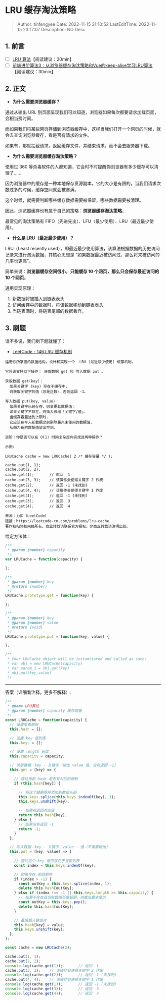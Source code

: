 # LRU 缓存淘汰策略 <!-- omit in toc -->

> Author: tinfengyee
> Date: 2022-11-15 21:10:52
> LastEditTime: 2022-11-15 23:17:07
> Description: NO Desc

## 1. 前言

* [ ] [LRU 算法](https://zhuanlan.zhihu.com/p/149872100)【阅读建议：20min】
* [ ] [前端进阶算法3：从浏览器缓存淘汰策略和Vue的keep-alive学习LRU算法](https://github.com/sisterAn/JavaScript-Algorithms/issues/9)【阅读建议：30min】

## 2. 正文

* **为什么需要浏览器缓存？**

通过从输出 URL 到页面呈现我们可以知道，浏览器如果每次都要请求加载页面，会相当费时间。

而如果我们将某些网页存储到浏览器缓存中，这样当我们打开一个网页的时候，就会去查询浏览器缓存，看是否有请求的文件。

如果有，那就拦截请求，返回缓存文件，并结束请求，而不会去服务器下载。

* **为什么需要浏览器缓存淘汰策略？**

使用过 360 等杀毒软件的人都知道，它会时不时提醒你浏览器有多少缓存可以清理了……

因为浏览器中的缓存是一种本地保存资源副本，它的大小是有限的，当我们请求次数过多的时候，缓存空间就会被塞满。

这个时候，就需要判断哪些缓存数据需要被保留，哪些数据需要被清理。

因此，浏览器缓存也有属于自己的策略：**浏览器缓存淘汰策略**。

最常见的淘汰策略有 FIFO（先进先出）、LFU（最少使用）、LRU（最近最少使用）。

* **什么是 LRU（最近最少使用）？**

LRU（Least recently used），即最近最少使用算法，该算法根据数据的历史访问记录来进行淘汰数据，其核心思想是 “如果数据最近被访问过，那么将来被访问的几率也更高”。

简单来说：**浏览器缓存空间很小，只能缓存 10 个网页，那么只会保存最近访问的 10 个网页**。

通用实现原理：

1. 新数据将被插入到链表表头
2. 访问缓存中的数据时，将该数据移动到链表表头
3. 当链表满时，将链表尾部的数据丢弃。

## 3. 刷题

话不多说，我们刷下题就懂了：

* [LeetCode - 146.LRU 缓存机制](https://leetcode-cn.com/problems/lru-cache/)

```
运用你所掌握的数据结构，设计和实现一个  LRU (最近最少使用) 缓存机制。

它应该支持以下操作： 获取数据 get 和 写入数据 put 。

获取数据 get(key)：
  如果关键字 (key) 存在于缓存中，
  则获取关键字的值（总是正数），否则返回 -1。

写入数据 put(key, value)：
  如果关键字已经存在，则变更其数据值；
  如果关键字不存在，则插入该组「关键字/值」。
  当缓存容量达到上限时，
  它应该在写入新数据之前删除最久未使用的数据值，
  从而为新的数据值留出空间。

进阶：你是否可以在 O(1) 时间复杂度内完成这两种操作？

示例:

LRUCache cache = new LRUCache( 2 /* 缓存容量 */ );

cache.put(1, 1);
cache.put(2, 2);
cache.get(1);       // 返回  1
cache.put(3, 3);    // 该操作会使得关键字 2 作废
cache.get(2);       // 返回 -1 (未找到)
cache.put(4, 4);    // 该操作会使得关键字 1 作废
cache.get(1);       // 返回 -1 (未找到)
cache.get(3);       // 返回  3
cache.get(4);       // 返回  4

来源：力扣（LeetCode）
链接：https://leetcode-cn.com/problems/lru-cache
著作权归领扣网络所有。商业转载请联系官方授权，非商业转载请注明出处。
```

给定方法体：

```js
/**
 * @param {number} capacity
 */
var LRUCache = function(capacity) {

};

/** 
 * @param {number} key
 * @return {number}
 */
LRUCache.prototype.get = function(key) {

};

/** 
 * @param {number} key 
 * @param {number} value
 * @return {void}
 */
LRUCache.prototype.put = function(key, value) {

};

/**
 * Your LRUCache object will be instantiated and called as such:
 * var obj = new LRUCache(capacity)
 * var param_1 = obj.get(key)
 * obj.put(key,value)
 */
```

---

答案（详细看注释，更多不解释）：

```js
/**
 * @name LRU算法
 * @param {number} capacity 缓存容量
 */
const LRUCache = function(capacity) {
  // 设置哈希映射
  this.hash = {};

  // 设置 key 值列表
  this.keys = [];

  // 设置 length 长度
  this.capacity = capacity;

  // 读取数据：key - 关键字（输出 value 值，没有返回 -1）
  this.get = (key) => {

    // 查找当前 hash 是否有对应的映射
    if (this.hash[key]) {

      // 将这个键删除并添加到数组头部
      this.keys.splice(this.keys.indexOf(key), 1);
      this.keys.unshift(key);

      // 如果有返回对应值
      return this.hash[key];
    } else {
      // 如果没有返回 -1
      return -1;
    }
  };

  // 写入数据：key - 关键字；value - 值（不需要输出）
  this.put = (key, value) => {
    
    // 查找这个 key 是否存在于当前列表
    const index = this.keys.indexOf(key);

    // 如果存在,那就删除
    if (index > -1) {
      const outKey = this.keys.splice(index, 1);
      delete this.hash[outKey];
    } else if (index !== -1 || this.keys.length >= this.capacity) {
      // 如果不存在且当前数组长度超限，则推出最末尾的
      const outKey = this.keys.pop();
      delete this.hash[outKey];
    }

    // 最后插入键值对
    this.hash[key] = value;
    this.keys.unshift(key);
  };
};

const cache = new LRUCache(2);

cache.put(1, 1);
cache.put(2, 2);
console.log(cache.get(1));       // 返回  1
cache.put(3, 3);    // 该操作会使得关键字 2 作废
console.log(cache.get(2));       // 返回 -1 (未找到)
cache.put(4, 4);    // 该操作会使得关键字 1 作废
console.log(cache.get(1));       // 返回 -1 (未找到)
console.log(cache.get(3));       // 返回  3
console.log(cache.get(4));       // 返回  4
```
